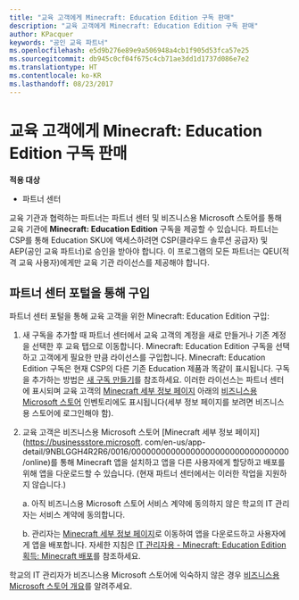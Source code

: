 ```yaml
---
title: "교육 고객에게 Minecraft: Education Edition 구독 판매"
description: "교육 고객에게 Minecraft: Education Edition 구독 판매"
author: KPacquer
keywords: "공인 교육 파트너"
ms.openlocfilehash: e5d9b276e89e9a506948a4cb1f905d53fca57e25
ms.sourcegitcommit: db945c0cf04f675c4cb71ae3dd1d1737d086e7e2
ms.translationtype: HT
ms.contentlocale: ko-KR
ms.lasthandoff: 08/23/2017
---
```

# <a name="sell-minecraft-education-edition-subscriptions-to-education-customers"></a>교육 고객에게 Minecraft: Education Edition 구독 판매

**적용 대상**

-  파트너 센터

교육 기관과 협력하는 파트너는 파트너 센터 및 비즈니스용 Microsoft 스토어를 통해 교육 기관에 **Minecraft: Education Edition** 구독을 제공할 수 있습니다.  파트너는 CSP를 통해 Education SKU에 액세스하려면 CSP(클라우드 솔루션 공급자) 및 AEP(공인 교육 파트너)로 승인을 받아야 합니다.  이 프로그램의 모든 파트너는 QEU(적격 교육 사용자)에게만 교육 기관 라이선스를 제공해야 합니다. 

## <a name="purchase-through-partner-center-portal"></a>파트너 센터 포털을 통해 구입 
파트너 센터 포털을 통해 교육 고객을 위한 Minecraft: Education Edition 구입: 

  1.  새 구독을 추가할 때 파트너 센터에서 교육 고객의 계정을 새로 만들거나 기존 계정을 선택한 후 교육 탭으로 이동합니다.  Minecraft: Education Edition 구독을 선택하고 고객에게 필요한 만큼 라이선스를 구입합니다. Minecraft: Education Edition 구독은 현재 CSP의 다른 기존 Education 제품과 똑같이 표시됩니다. 구독을 추가하는 방법은 [새 구독 만들기](create-a-new-subscription.md)를 참조하세요. 이러한 라이선스는 파트너 센터에 표시되며 교육 고객의 [Minecraft 세부 정보 페이지](https://businessstore.microsoft.com/en-us/app-detail/9NBLGGH4R2R6/0016/00000000000000000000000000000000/online) 아래의 [비즈니스용 Microsoft 스토어](https://www.microsoft.com/business-store) 인벤토리에도 표시됩니다(세부 정보 페이지를 보려면 비즈니스용 스토어에 로그인해야 함). 

  2.  교육 고객은 비즈니스용 Microsoft 스토어 [Minecraft 세부 정보 페이지](https://businessstore.microsoft. com/en-us/app-detail/9NBLGGH4R2R6/0016/00000000000000000000000000000000/online)를 통해 Minecraft 앱을 설치하고 앱을 다른 사용자에게 할당하고 배포를 위해 앱을 다운로드할 수 있습니다. (현재 파트너 센터에서는 이러한 작업을 지원하지 않습니다.)

      a. 아직 비즈니스용 Microsoft 스토어 서비스 계약에 동의하지 않은 학교의 IT 관리자는 서비스 계약에 동의합니다. 

      b. 관리자는 [Minecraft 세부 정보 페이지](https://businessstore.microsoft.com/en-us/app-detail/9NBLGGH4R2R6/0016/00000000000000000000000000000000/online)로 이동하여 앱을 다운로드하고 사용자에게 앱을 배포합니다. 자세한 지침은 [IT 관리자용 - Minecraft: Education Edition 획득: Minecraft 배포](https://docs.microsoft.com/education/windows/school-get-minecraft#distribute-minecraft)를 참조하세요.
    
  학교의 IT 관리자가 비즈니스용 Microsoft 스토어에 익숙하지 않은 경우 [비즈니스용 Microsoft 스토어 개요](https://docs.microsoft.com/microsoft-store/windows-store-for-business-overview)를 알려주세요. 

<!-- ## Purchase through Partner Center API 

To help your education customers buy and deploy Minecraft: Education Edition through the Partner Center API:
  
  1.  See [Create an order](https://msdn.microsoft.com/library/partnercenter/mt634667.aspx(d=robot)) to learn how to use the Partner Center API to buy the desired number of licenses of Minecraft: Education Edition subscription.  Be sure to use the following Offer ID:  
     
      "OfferId": "EE10CBD2-7A12-45DE-BE11-0C2C7C6EEEB1"
     
      See [Get a list of subscriptions by ID](https://msdn.microsoft.com/library/partnercenter/mt683489.aspx) to learn how to see these licenses.  Note that these will also appear in the education customer’s [Microsoft Store for Business](https://www.microsoft.com/business-store) inventory under the [Minecraft details page](https://businessstore.microsoft.com/en-us/app-detail/9NBLGGH4R2R6/0016/00000000000000000000000000000000/online) (you must be logged into Store for Business to see this page).    

  2. Direct your education customer to distribute Minecraft through the Microsoft Store for Business [Minecraft details page](https://businessstore.microsoft.com/en-us/app-detail/9NBLGGH4R2R6/0016/00000000000000000000000000000000/online). Through Microsoft Store for Business, they can install the app, assign the app to others, and download the app to distribute. (Currently, Partner Center doesn't support these tasks.) 

     a. The school’s IT admin accepts the Microsoft Store for Business services agreement if they haven’t already.
    
     b. The admin goes to the Minecraft details page to download the app and distribute the app to users. For detailed instructions, see [For IT administrators - get Minecraft: Education Edition: Distribute Minecraft](https://docs.microsoft.com/education/windows/school-get-minecraft#distribute-minecraft). 

  If the school’s IT admin is not familiar with Microsoft Store for Business, direct them to [Microsoft Store for Business overview](https://docs.microsoft.com/microsoft-store/windows-store-for-business-overview). 

-->